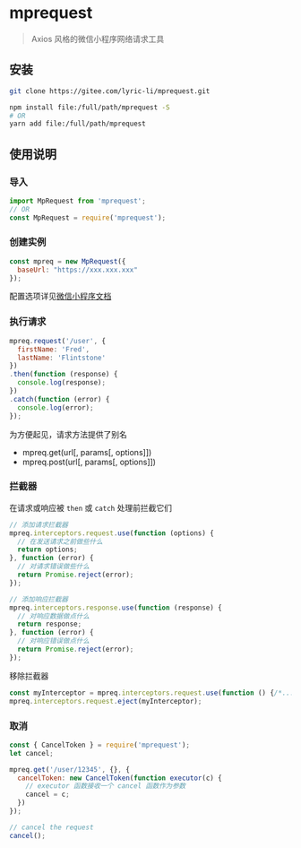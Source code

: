 # mprequest

> Axios 风格的微信小程序网络请求工具


## 安装

```bash
git clone https://gitee.com/lyric-li/mprequest.git

npm install file:/full/path/mprequest -S
# OR
yarn add file:/full/path/mprequest
```

## 使用说明

### 导入

```javascript
import MpRequest from 'mprequest';
// OR
const MpRequest = require('mprequest');
```

### 创建实例

```javascript
const mpreq = new MpRequest({
  baseUrl: "https://xxx.xxx.xxx"
});
```

配置选项详见[微信小程序文档](https://developers.weixin.qq.com/miniprogram/dev/api/network/request/wx.request.html)

### 执行请求

```javascript
mpreq.request('/user', {
  firstName: 'Fred',
  lastName: 'Flintstone'
})
.then(function (response) {
  console.log(response);
})
.catch(function (error) {
  console.log(error);
});
```

为方便起见，请求方法提供了别名

- mpreq.get(url[, params[, options]])
- mpreq.post(url[, params[, options]])


### 拦截器

在请求或响应被 `then` 或 `catch` 处理前拦截它们

```javascript
// 添加请求拦截器
mpreq.interceptors.request.use(function (options) {
  // 在发送请求之前做些什么
  return options;
}, function (error) {
  // 对请求错误做些什么
  return Promise.reject(error);
});

// 添加响应拦截器
mpreq.interceptors.response.use(function (response) {
  // 对响应数据做点什么
  return response;
}, function (error) {
  // 对响应错误做点什么
  return Promise.reject(error);
});
```

移除拦截器

```javascript
const myInterceptor = mpreq.interceptors.request.use(function () {/*...*/});
mpreq.interceptors.request.eject(myInterceptor);
```

### 取消

```javascript
const { CancelToken } = require('mprequest');
let cancel;

mpreq.get('/user/12345', {}, {
  cancelToken: new CancelToken(function executor(c) {
    // executor 函数接收一个 cancel 函数作为参数
    cancel = c;
  })
});

// cancel the request
cancel();
```
